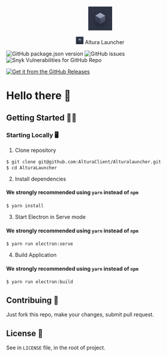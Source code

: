 <p align="center"><img src="https://raw.githubusercontent.com/AlturaClient/AlturaLauncher/master/src/assets/logo.png" alt="Kubecraft Logo" width="64px" height="64px" /></p>

<p align="center"> <img src="https://raw.githubusercontent.com/AlturaClient/AlturaLauncher/master/src/assets/logo.png" alt="Kubecraft Logo" width="20px" height="20px" /> Altura Launcher</p>


![GitHub package.json version](https://img.shields.io/github/package-json/v/AlturaClient/AlturaLauncher) ![GitHub issues](https://img.shields.io/github/issues/AlturaClient/AlturaLauncher) ![Snyk Vulnerabilities for GitHub Repo](https://img.shields.io/snyk/vulnerabilities/github/AlturaClient/AlturaLauncher)



<a href="https://github.com/AlturaClient/AlturaLauncher/releases">
  <img alt="Get it from the GitHub Releases" src="https://img.shields.io/badge/Get%20it%20from%20the-GitHub%20Releases-black?style=for-the-badge&logo=github" />
</a>

# Hello there 👋

## Getting Started 👨‍💻



### Starting Locally 🖥
1. Clone repository
```shell
$ git clone git@github.com:AlturaClient/Alturalauncher.git
$ cd AlturaLauncher
```
2. Install dependencies
#### We strongly recommended using `yarn` instead of `npm`
```shell
$ yarn install
```
3. Start Electron in Serve mode
#### We strongly recommended using `yarn` instead of `npm`
```shell
$ yarn run electron:serve
```
4. Build Application
#### We strongly recommended using `yarn` instead of `npm`
```shell
$ yarn run electron:build
```
## Contribuing 🤝

Just fork this repo, make your changes, submit pull request.

## License 📑

See in `LICENSE` file, in the root of project.

